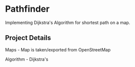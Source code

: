 # Pathfinder
Implementing Dijkstra's Algorithm for shortest path on a map.

## Project Details

Maps - Map is taken/exported from OpenStreetMap 
       
Algorithm - Dijkstra's 

